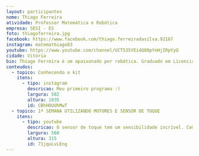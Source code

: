 ```yaml
---
layout: participantes
nome: Thiago Ferreira
atividade: Professor Matemática e Robótica
empresa: SESI - ES
foto: thiagoferreira.jpg
facebook: https://www.facebook.com/thiago.ferreiradasilva.92167
instagram: matemathiago83
youtube: https://www.youtube.com/channel/UCT535YEi4Q80pYnHjIRpYyQ
cidade: Vitória
bio: Thiago Ferreira é um apaixonado por robótica. Graduado em Licenciatura Plena em Matemática pela UFES (Universidade Federal do Espírito Santo) e aluno do curso de mestrado profissional em educação matemática, trabalha com robótica educacional desde 2009. Acredita que as aulas de robótica podem despertar sim o gosto natural nas crianças pelas áreas de ciências e tecnologia, e também que o aprendizado vai muito além da robótica.
conteudos:
  - topico: Conhecendo o kit
    itens: 
      - tipo: instagram
        descricao: Meu primeiro programa :)
        largura: 582
        altura: 1035
        id: CBhHOUUhMwT
  - topico: 1ª SEMANA UTILIZANDO MOTORES E SENSOR DE TOQUE
    itens: 
      - tipo: youtube
        descricao: O sensor de toque tem um sensibilidade incrível. Com um leve toque o contanto é detectado. Uma grande novidade do sensor de toque do SPIKE em relação ao sensor do EV3 é que, além das opções pressionado e não pressionado (solto) ele também mede a força da pressão. Os valores variam de 0 a 10 N.
        largura: 560
        altura: 315
        id: 71jquLvLEng
---
```

